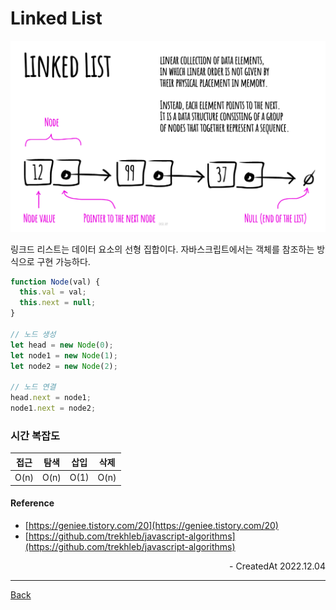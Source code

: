 # Linked List

![linkedlist](../images/linked-list.jpg)

링크드 리스트는 데이터 요소의 선형 집합이다. 자바스크립트에서는 객체를 참조하는 방식으로 구현 가능하다.

```JavaScript
function Node(val) {
  this.val = val;
  this.next = null;
}

// 노드 생성
let head = new Node(0);
let node1 = new Node(1);
let node2 = new Node(2);

// 노드 연결
head.next = node1;
node1.next = node2;
```

### 시간 복잡도

| 접근 | 탐색 | 삽입 | 삭제 |
| :--: | :--: | :--: | :--: |
| O(n) | O(n) | O(1) | O(n) |

#### Reference

- [https://geniee.tistory.com/20](https://geniee.tistory.com/20)
- [https://github.com/trekhleb/javascript-algorithms](https://github.com/trekhleb/javascript-algorithms)

<div align="right">- CreatedAt 2022.12.04</div>

---
[Back](./README.md)
